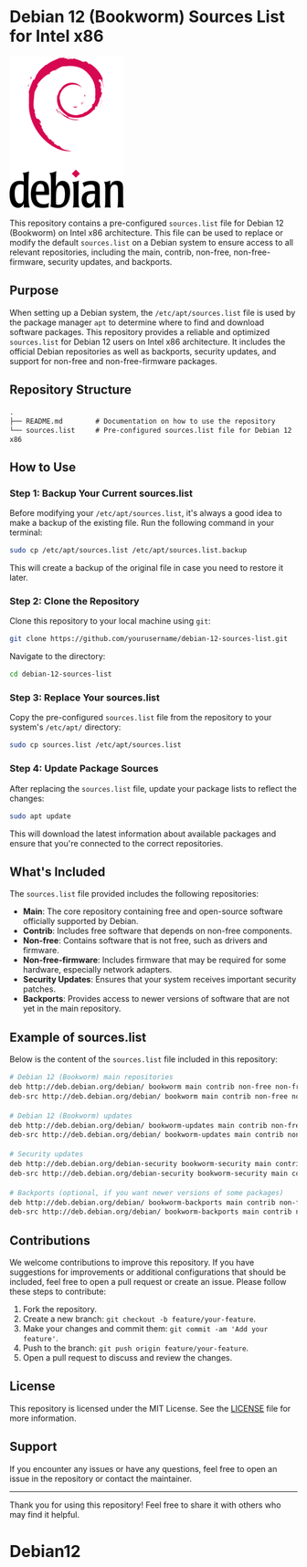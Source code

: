
# Debian 12 (Bookworm) Sources List for Intel x86

![Debian](debian.png)

This repository contains a pre-configured `sources.list` file for Debian 12 (Bookworm) on Intel x86 architecture. This file can be used to replace or modify the default `sources.list` on a Debian system to ensure access to all relevant repositories, including the main, contrib, non-free, non-free-firmware, security updates, and backports.

## Purpose

When setting up a Debian system, the `/etc/apt/sources.list` file is used by the package manager `apt` to determine where to find and download software packages. This repository provides a reliable and optimized `sources.list` for Debian 12 users on Intel x86 architecture. It includes the official Debian repositories as well as backports, security updates, and support for non-free and non-free-firmware packages.

## Repository Structure

```
.
├── README.md        # Documentation on how to use the repository
└── sources.list     # Pre-configured sources.list file for Debian 12 x86
```

## How to Use

### Step 1: Backup Your Current sources.list

Before modifying your `/etc/apt/sources.list`, it's always a good idea to make a backup of the existing file. Run the following command in your terminal:

```bash
sudo cp /etc/apt/sources.list /etc/apt/sources.list.backup
```

This will create a backup of the original file in case you need to restore it later.

### Step 2: Clone the Repository

Clone this repository to your local machine using `git`:

```bash
git clone https://github.com/yourusername/debian-12-sources-list.git
```

Navigate to the directory:

```bash
cd debian-12-sources-list
```

### Step 3: Replace Your sources.list

Copy the pre-configured `sources.list` file from the repository to your system's `/etc/apt/` directory:

```bash
sudo cp sources.list /etc/apt/sources.list
```

### Step 4: Update Package Sources

After replacing the `sources.list` file, update your package lists to reflect the changes:

```bash
sudo apt update
```

This will download the latest information about available packages and ensure that you're connected to the correct repositories.

## What's Included

The `sources.list` file provided includes the following repositories:

- **Main**: The core repository containing free and open-source software officially supported by Debian.
- **Contrib**: Includes free software that depends on non-free components.
- **Non-free**: Contains software that is not free, such as drivers and firmware.
- **Non-free-firmware**: Includes firmware that may be required for some hardware, especially network adapters.
- **Security Updates**: Ensures that your system receives important security patches.
- **Backports**: Provides access to newer versions of software that are not yet in the main repository.

## Example of sources.list

Below is the content of the `sources.list` file included in this repository:

```bash
# Debian 12 (Bookworm) main repositories
deb http://deb.debian.org/debian/ bookworm main contrib non-free non-free-firmware
deb-src http://deb.debian.org/debian/ bookworm main contrib non-free non-free-firmware

# Debian 12 (Bookworm) updates
deb http://deb.debian.org/debian/ bookworm-updates main contrib non-free non-free-firmware
deb-src http://deb.debian.org/debian/ bookworm-updates main contrib non-free non-free-firmware

# Security updates
deb http://deb.debian.org/debian-security bookworm-security main contrib non-free non-free-firmware
deb-src http://deb.debian.org/debian-security bookworm-security main contrib non-free non-free-firmware

# Backports (optional, if you want newer versions of some packages)
deb http://deb.debian.org/debian/ bookworm-backports main contrib non-free non-free-firmware
deb-src http://deb.debian.org/debian/ bookworm-backports main contrib non-free non-free-firmware
```

## Contributions

We welcome contributions to improve this repository. If you have suggestions for improvements or additional configurations that should be included, feel free to open a pull request or create an issue. Please follow these steps to contribute:

1. Fork the repository.
2. Create a new branch: `git checkout -b feature/your-feature`.
3. Make your changes and commit them: `git commit -am 'Add your feature'`.
4. Push to the branch: `git push origin feature/your-feature`.
5. Open a pull request to discuss and review the changes.

## License

This repository is licensed under the MIT License. See the [LICENSE](LICENSE) file for more information.

## Support

If you encounter any issues or have any questions, feel free to open an issue in the repository or contact the maintainer.

---

Thank you for using this repository! Feel free to share it with others who may find it helpful.
# Debian12
